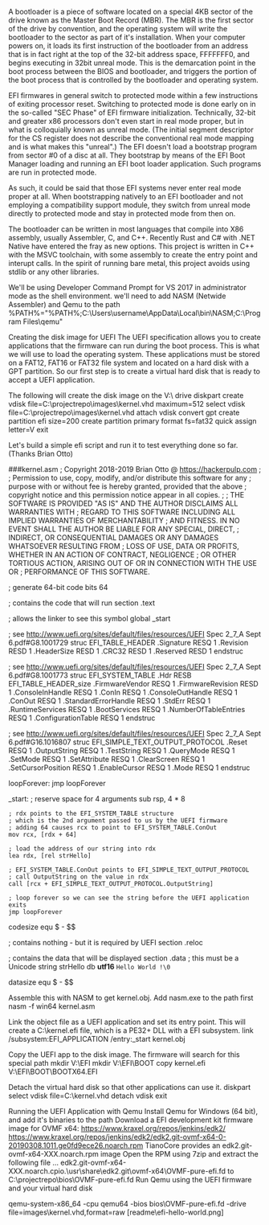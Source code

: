 A bootloader is a piece of software located on a special 4KB sector of the drive known as the Master Boot Record (MBR). The MBR is the first sector of the drive by convention, and the operating system will write the bootloader to the sector as part of it's installation. When your computer powers on, it loads its first instruction of the bootloader from an address that is in fact right at the top of the 32-bit address space, FFFFFFF0, and begins executing in 32bit unreal mode. This is the demarcation point in the boot process between the BIOS and bootloader, and triggers the portion of the boot process that is controlled by the bootloader and operating system.

EFI firmwares in general switch to protected mode within a few instructions of exiting processor reset. Switching to protected mode is done early on in the so-called "SEC Phase" of EFI firmware initialization. Technically, 32-bit and greater x86 processors don't even start in real mode proper, but in what is colloquially known as unreal mode. (The initial segment descriptor for the CS register does not describe the conventional real mode mapping and is what makes this "unreal".) The EFI doesn't load a bootstrap program from sector #0 of a disc at all. They bootstrap by means of the EFI Boot Manager loading and running an EFI boot loader application. Such programs are run in protected mode.

As such, it could be said that those EFI systems never enter real mode proper at all. When bootstrapping natively to an EFI bootloader and not employing a compatibility support module, they switch from unreal mode directly to protected mode and stay in protected mode from then on.

The bootloader can be written in most languages that compile into X86 assembly, usually Assembler, C, and C++. Recently Rust and C# with .NET Native have entered the fray as new options. This project is written in C++ with the MSVC toolchain, with some assembly to create the entry point and interupt calls. In the spirit of running bare metal, this project avoids using stdlib or any other libraries.

We'll be using Developer Command Prompt for VS 2017 in administrator mode as the shell environment. we'll need to add NASM (Netwide Assembler) and Qemu to the path
%PATH%="%PATH%;C:\Users\username\AppData\Local\bin\NASM;C:\Program Files\qemu"

Creating the disk image for UEFI
The UEFI specification allows you to create applications that the firmware can run during the boot process. This is what we will use to load the operating system. These applications must be stored on a FAT12, FAT16 or FAT32 file system and located on a hard disk with a GPT partition. So our first step is to create a virtual hard disk that is ready to accept a UEFI application.

The following will create the disk image on the V:\ drive
diskpart
create vdisk file=C:\projectrepo\images\kernel.vhd maximum=512
select vdisk file=C:\projectrepo\images\kernel.vhd
attach vdisk
convert gpt
create partition efi size=200
create partition primary
format fs=fat32 quick
assign letter=V
exit

Let's build a simple efi script and run it to test everything done so far. (Thanks Brian Otto)

###kernel.asm
; Copyright 2018-2019 Brian Otto @ https://hackerpulp.com
; 
; Permission to use, copy, modify, and/or distribute this software for any 
; purpose with or without fee is hereby granted, provided that the above 
; copyright notice and this permission notice appear in all copies.
; 
; THE SOFTWARE IS PROVIDED "AS IS" AND THE AUTHOR DISCLAIMS ALL WARRANTIES WITH 
; REGARD TO THIS SOFTWARE INCLUDING ALL IMPLIED WARRANTIES OF MERCHANTABILITY 
; AND FITNESS. IN NO EVENT SHALL THE AUTHOR BE LIABLE FOR ANY SPECIAL, DIRECT, 
; INDIRECT, OR CONSEQUENTIAL DAMAGES OR ANY DAMAGES WHATSOEVER RESULTING FROM 
; LOSS OF USE, DATA OR PROFITS, WHETHER IN AN ACTION OF CONTRACT, NEGLIGENCE 
; OR OTHER TORTIOUS ACTION, ARISING OUT OF OR IN CONNECTION WITH THE USE OR 
; PERFORMANCE OF THIS SOFTWARE.

; generate 64-bit code
bits 64

; contains the code that will run
section .text

; allows the linker to see this symbol
global _start

; see http://www.uefi.org/sites/default/files/resources/UEFI Spec 2_7_A Sept 6.pdf#G8.1001729
struc EFI_TABLE_HEADER
    .Signature    RESQ 1
    .Revision     RESD 1
    .HeaderSize   RESD 1
    .CRC32        RESD 1
    .Reserved     RESD 1
endstruc

; see http://www.uefi.org/sites/default/files/resources/UEFI Spec 2_7_A Sept 6.pdf#G8.1001773
struc EFI_SYSTEM_TABLE
    .Hdr                  RESB EFI_TABLE_HEADER_size
    .FirmwareVendor       RESQ 1
    .FirmwareRevision     RESD 1
    .ConsoleInHandle      RESQ 1
    .ConIn                RESQ 1
    .ConsoleOutHandle     RESQ 1
    .ConOut               RESQ 1
    .StandardErrorHandle  RESQ 1
    .StdErr               RESQ 1
    .RuntimeServices      RESQ 1
    .BootServices         RESQ 1
    .NumberOfTableEntries RESQ 1
    .ConfigurationTable   RESQ 1
endstruc

; see http://www.uefi.org/sites/default/files/resources/UEFI Spec 2_7_A Sept 6.pdf#G16.1016807
struc EFI_SIMPLE_TEXT_OUTPUT_PROTOCOL
    .Reset             RESQ 1
    .OutputString      RESQ 1
    .TestString	       RESQ 1
    .QueryMode	       RESQ 1
    .SetMode	       RESQ 1
    .SetAttribute      RESQ 1
    .ClearScreen       RESQ 1
    .SetCursorPosition RESQ 1
    .EnableCursor      RESQ 1
    .Mode              RESQ 1
endstruc

loopForever:
    jmp loopForever

_start:
    ; reserve space for 4 arguments
    sub rsp, 4 * 8

    ; rdx points to the EFI_SYSTEM_TABLE structure
    ; which is the 2nd argument passed to us by the UEFI firmware
    ; adding 64 causes rcx to point to EFI_SYSTEM_TABLE.ConOut
    mov rcx, [rdx + 64]

    ; load the address of our string into rdx
    lea rdx, [rel strHello]

    ; EFI_SYSTEM_TABLE.ConOut points to EFI_SIMPLE_TEXT_OUTPUT_PROTOCOL
    ; call OutputString on the value in rdx
    call [rcx + EFI_SIMPLE_TEXT_OUTPUT_PROTOCOL.OutputString]
    
    ; loop forever so we can see the string before the UEFI application exits
    jmp loopForever

codesize equ $ - $$

; contains nothing - but it is required by UEFI
section .reloc

; contains the data that will be displayed
section .data
    ; this must be a Unicode string
    strHello db __utf16__ `Hello World !\0`

datasize equ $ - $$

Assemble this with NASM to get kernel.obj. Add nasm.exe to the path first
nasm -f win64 kernel.asm

Link the object file as a UEFI application and set its entry point.
This will create a C:\kernel.efi file, which is a PE32+ DLL with a EFI subsystem.
link /subsystem:EFI_APPLICATION /entry:_start kernel.obj

Copy the UEFI app to the disk image. The firmware will search for this special path
mkdir V:\EFI
mkdir V:\EFI\BOOT
copy kernel.efi V:\EFI\BOOT\BOOTX64.EFI


Detach the virtual hard disk so that other applications can use it.
diskpart
select vdisk file=C:\kernel.vhd
detach vdisk
exit

Running the UEFI Application with Qemu
Install Qemu for Windows (64 bit), and add it's binaries to the path
    Download a EFI development kit firmware image for OVMF x64: https://www.kraxel.org/repos/jenkins/edk2/ https://www.kraxel.org/repos/jenkins/edk2/edk2.git-ovmf-x64-0-20190308.1011.ge0fd9ece26.noarch.rpm
        TianoCore provides an edk2.git-ovmf-x64-XXX.noarch.rpm image
        Open the RPM using 7zip and extract the following file …
        edk2.git-ovmf-x64-XXX.noarch.cpio\.\usr\share\edk2.git\ovmf-x64\OVMF-pure-efi.fd
        to C:\projectrepo\bios\OVMF-pure-efi.fd
    Run Qemu using the UEFI firmware and your virtual hard disk

qemu-system-x86_64 -cpu qemu64 -bios bios\OVMF-pure-efi.fd -drive file=images\kernel.vhd,format=raw
[readme\efi-hello-world.png]